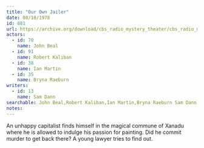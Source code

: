 ```yaml
---
title: "Our Own Jailer"
date: 08/18/1978
id: 881
url: https://archive.org/download/cbs_radio_mystery_theater/cbs_radio_mystery_theater-0851-0900.zip/cbs_radio_mystery_theater-0851-0900%2Fcbsrmt_0881_our_own_jailer.mp3
actors:  
  - id: 70
    name: John Beal  
  - id: 91
    name: Robert Kaliban  
  - id: 38
    name: Ian Martin  
  - id: 35
    name: Bryna Raeburn
writers:  
  - id: 13
    name: Sam Dann
searchable: John Beal,Robert Kaliban,Ian Martin,Bryna Raeburn Sam Dann
notes:  
---
```

An unhappy capitalist finds himself in the magical commune of Xanadu where he is allowed to indulge his passion for painting. Did he commit murder to get back there? A young lawyer tries to find out.